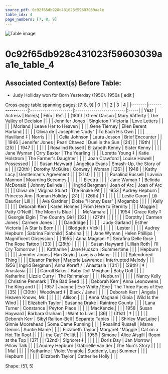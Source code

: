 ```yaml
---
source_pdf: 0c92f65db928c431023f59603039aa1e
table_idx: 4
page_numbers: [7, 8, 9]
---
```


![Table image](../images/0c92f65db928c431023f59603039aa1e_4.png)

# 0c92f65db928c431023f59603039aa1e_table_4
## Associated Context(s) Before Table:
- Judy Holliday won for Born Yesterday (1950). 1950s ​[ edit ]

Cross-page table spanning pages: [7, 8, 9]
| 0      | 1                | 2                    | 3                        | 4    |
|:-------|:-----------------|:---------------------|:-------------------------|:-----|
| Year   | Actress          | Role(s)              | Film                     | Ref. |
| (18th) | Greer Garson     | Mary Rafferty        | The Valley of Decision   |      |
|        | Jennifer Jones   | Singleton / Victoria | Love Letters             |      |
|        |                  | Morland              | Leave Her to Heaven      |      |
|        | Gene Tierney     | Ellen Berent Harland |                          |      |
|        | Olivia de        | Josephine "Jody"     | To Each His Own          |      |
|        | Havilland ‡      | Norris               |                          |      |
|        | Celia Johnson    | Laura Jesson         | Brief Encounter          |      |
| 1946   | Jennifer Jones   | Pearl Chavez         | Duel in the Sun          | [24] |
| (19th) |                  |                      |                          | [25] |
| 1947   |                  |                      |                          |      |
|        | Rosalind Russell | Elizabeth Kenny      | Sister Kenny             |      |
|        | Jane Wyman       | Orry Baxter          | The Yearling             |      |
|        | Loretta Young ‡  | Katie Holstrom       | The Farmer's Daughter    |      |
|        | Joan Crawford    | Louise Howell        | Possessed                |      |
|        | Susan Hayward    | Angelica Evans       | Smash-Up, the Story of a |      |
| (20th) | Dorothy McGuire  | Conway               | Woman                    | [26] |
| 1948   |                  | Kathy Lacy           | Gentleman's Agreement    |      |
| (21st) |                  |                      |                          |      |
|        | Rosalind Russell | Lavinia Mannon       | Mourning Becomes         |      |
|        |                  |                      | Electra                  |      |
|        | Jane Wyman ‡     | Belinda McDonald     | Johnny Belinda           |      |
|        | Ingrid Bergman   | Joan of Arc          | Joan of Arc              |      |
|        | Olivia de        | Virginia Stuart      | The Snake Pit            |      |
| 1953   | Audrey Hepburn   | Princess Ann         | Roman Holiday            | [31] |
| (26th) | ‡                |                      |                          |      |
|        | Leslie Caron     | Lili Daurier         | Lili                     |      |
|        | Ava Gardner      | Eloise "Honey Bear"  | Mogambo                  |      |
|        |                  | Kelly                |                          |      |
|        | Deborah Kerr     | Karen Holmes         | From Here to Eternity    |      |
|        | Maggie           | Patty O'Neill        | The Moon Is Blue         |      |
|        | McNamara         |                      |                          |      |
| 1954   | Grace Kelly ‡    | Georgie Elgin        | The Country Girl         | [32] |
| (27th) |                  |                      |                          |      |
|        | Dorothy          | Carmen Jones         | Carmen Jones             |      |
|        | Dandridge        |                      |                          |      |
|        | Judy Garland     | Esther Victoria      | A Star Is Born           |      |
|        |                  | Blodgett / Vicki     |                          |      |
|        |                  | Lester               |                          |      |
|        | Audrey Hepburn   | Sabrina Fairchild    | Sabrina                  |      |
|        | Jane Wyman       | Helen Phillips       | Magnificent Obsession    |      |
| 1955   | Anna Magnani ‡   | Serafina Delle Rose  | The Rose Tattoo          | [33] |
| (28th) |                  |                      |                          |      |
|        | Susan Hayward    | Lillian Roth         | I'll Cry Tomorrow        |      |
|        | Katharine        | Jane Hudson          | Summertime               |      |
|        | Hepburn          |                      |                          |      |
|        | Jennifer Jones   | Han Suyin            | Love is a Many-          |      |
|        |                  |                      | Splendored Thing         |      |
|        | Eleanor Parker   | Marjorie Lawrence    | Interrupted Melody       |      |
| 1956   | Ingrid Bergman   | Anna Koreff /        | Anastasia                | [34] |
| (29th) | ‡                | Anastasia            |                          |      |
|        | Carroll Baker    | Baby Doll Meighan    | Baby Doll                |      |
|        | Katharine        | Lizzie Curry         | The Rainmaker            |      |
|        | Hepburn          |                      |                          |      |
|        | Nancy Kelly      | Christine Penmark    | The Bad Seed             |      |
|        | Deborah Kerr     | Anna Leonowens       | The King and I           |      |
| 1957   | Joanne           | Eve White / Eve      | The Three Faces of Eve   | [35] |
| (30th) | Woodward ‡       | Black / Jane         |                          |      |
|        | Deborah Kerr     | Angela               | Heaven Knows, Mr.        |      |
|        |                  |                      | Allison                  |      |
|        | Anna Magnani     | Gioia                | Wild Is the Wind         |      |
|        | Elizabeth Taylor | Susanna Drake        | Raintree County          |      |
|        | Lana Turner      | Constance            | Peyton Place             |      |
|        |                  | MacKenzie            |                          |      |
| 1958   | Susan Hayward    | Barbara Graham       | I Want to Live!          | [36] |
| (31st) | ‡                |                      |                          |      |
|        | Deborah Kerr     | Sibyl Railton-Bell   | Separate Tables          |      |
|        | Shirley MacLaine | Ginnie Moorehead     | Some Came Running        |      |
|        | Rosalind Russell | Mame Dennis          | Auntie Mame              |      |
|        | Elizabeth Taylor | Margaret "Maggie     | Cat on a Hot Tin Roof    |      |
|        |                  | the Cat" Pollitt     |                          |      |
| 1959   | Simone           | Alice Aisgill        | Room at the Top          | [37] |
| (32nd) | Signoret ‡       |                      |                          |      |
|        | Doris Day        | Jan Morrow           | Pillow Talk              |      |
|        | Audrey Hepburn   | Gabrielle van der    | The Nun's Story          |      |
|        |                  | Mal                  |                          |      |
|        | Katharine        | Violet Venable       | Suddenly, Last Summer    |      |
|        | Hepburn          |                      |                          |      |
|        | Elizabeth Taylor | Catherine Holly      |                          |      |

Shape: (51, 5)

